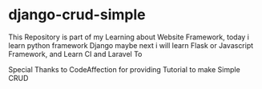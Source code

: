 # django-crud-simple
This Repository is part of my Learning about Website Framework, today i learn python framework Django maybe next i will learn Flask or Javascript Framework, and Learn CI and 
Laravel To 

Special Thanks to CodeAffection for providing Tutorial to make Simple CRUD 
